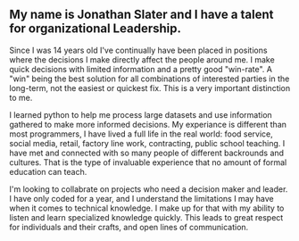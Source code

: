 ## My name is Jonathan Slater and I have a talent for organizational Leadership.

Since I was 14 years old I've continually have been placed in positions where the decisions I make directly affect the people around me. I make quick decisions with limited information and a pretty good "win-rate". A "win" being the best solution for all combinations of interested parties in the long-term, not the easiest or quickest fix. This is a very important distinction to me.

I learned python to help me process large datasets and use information gathered to make more informed decisions. My experiance is different than most programmers, I have lived a full life in the real world: food service, social media, retail, factory line work, contracting, public school teaching. I have met and connected with so many people of different backrounds and cultures. That is the type of invaluable experience that no amount of formal education can teach.

I'm looking to collabrate on projects who need a decision maker and leader. I have only coded for a year, and I understand the limitations I may have when it comes to technical knowledge. I make up for that with my ability to listen and learn specialized knowledge quickly. This leads to great respect for individuals and their crafts, and open lines of communication.
